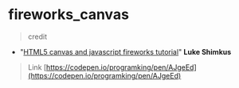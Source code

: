 # fireworks_canvas
> credit
* "<u>HTML5 canvas and javascript fireworks tutorial</u>"
**Luke Shimkus**

> Link
[https://codepen.io/programking/pen/AJgeEd](https://codepen.io/programking/pen/AJgeEd)
